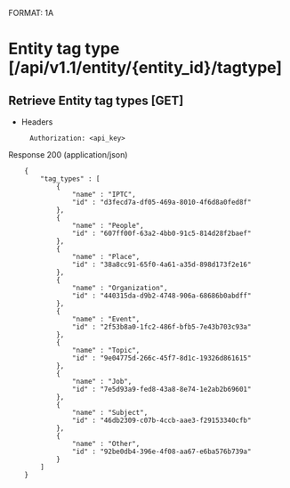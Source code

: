 FORMAT: 1A


# Entity tag type [/api/v1.1/entity/{entity_id}/tagtype]


## Retrieve Entity tag types [GET]


+ Headers

        Authorization: <api_key>



Response 200 (application/json)

        {
            "tag_types" : [
                {
                    "name" : "IPTC",
                    "id" : "d3fecd7a-df05-469a-8010-4f6d8a0fed8f"
                },
                {
                    "name" : "People",
                    "id" : "607ff00f-63a2-4bb0-91c5-814d28f2baef"
                },
                {
                    "name" : "Place",
                    "id" : "38a8cc91-65f0-4a61-a35d-898d173f2e16"
                },
                {
                    "name" : "Organization",
                    "id" : "440315da-d9b2-4748-906a-68686b0abdff"
                },
                {
                    "name" : "Event",
                    "id" : "2f53b8a0-1fc2-486f-bfb5-7e43b703c93a"
                },
                {
                    "name" : "Topic",
                    "id" : "9e04775d-266c-45f7-8d1c-19326d861615"
                },
                {
                    "name" : "Job",
                    "id" : "7e5d93a9-fed8-43a8-8e74-1e2ab2b69601"
                },
                {
                    "name" : "Subject",
                    "id" : "46db2309-c07b-4ccb-aae3-f29153340cfb"
                },
                {
                    "name" : "Other",
                    "id" : "92be0db4-396e-4f08-aa67-e6ba576b739a"
                }
            ]
        }

